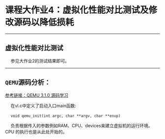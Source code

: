 # 课程大作业4：虚拟化性能对比测试及修改源码以降低损耗

---------------------

## 虚拟化性能对比测试

&emsp; 参见大作业2的测试结果即可。

---------------------

## `QEMU`源码分析：

[参考链接：QEMU 3.1.0 源码学习](https://abelsu7.top/2019/06/04/qemu-src-notes/)

&emsp; 在vl.c中定义了启动入口main函数:

&emsp; `void qemu_init(int argc, char **argv, char **envp)`

&emsp; 负责根据传入的参数例如RAM、CPU、devices来建立虚拟机的运行环境。CPU 的执行也是从此处开始的。
